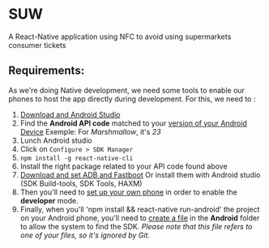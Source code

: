 # SUW
A React-Native application using NFC to avoid using supermarkets consumer tickets

## Requirements:
As we're doing Native development, we need some tools to enable our phones to host the app directly during development.
For this, we need to :
1. [Download and Android Studio](https://developer.android.com/studio/index.html)
2. Find the **Android API code** matched to your [version of your Android Device](https://source.android.com/source/build-numbers)
Exemple: For *Marshmallow*, it's *23*
3. Lunch Android studio
4. Click on `Configure > SDK Manager`
5. `npm install -g react-native-cli`
5. Install the right package related to your API code found above
6. [Download and set ADB and Fastboot](http://www.teamandroid.com/2016/10/22/how-to-install-adb-fastboot-mac-osx/)
Or install them with Android studio (SDK Build-tools, SDK Tools, HAXM)
7. Then you'll need to [set up your own phone](https://facebook.github.io/react-native/docs/running-on-device.html) in order to enable the **developer** mode.
8. Finally, when you'll 'npm install && react-native run-android' the project on your Android phone, you'll need to [create a file](https://stackoverflow.com/a/32640154/4578919) in the **Android** folder to allow the system to find the SDK.
*Please note that this file refers to one of your files, so it's ignored by Git.*
